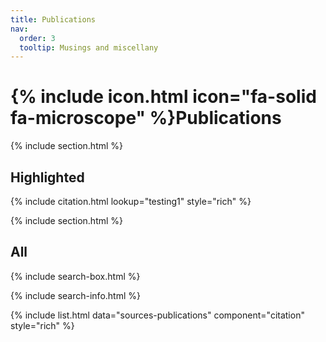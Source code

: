 ```yaml
---
title: Publications
nav:
  order: 3
  tooltip: Musings and miscellany
---
```


# {% include icon.html icon="fa-solid fa-microscope" %}Publications

{% include section.html %}

## Highlighted

{% include citation.html lookup="testing1" style="rich" %}

{% include section.html %}

## All

{% include search-box.html %}

{% include search-info.html %}

{% include list.html data="sources-publications" component="citation" style="rich" %}
